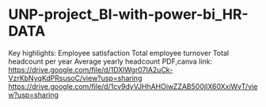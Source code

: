 # UNP-project_BI-with-power-bi_HR-DATA
Key highlights:
Employee satisfaction
Total employee turnover
Total headcount per year
Average yearly headcount
PDF,canva link:
https://drive.google.com/file/d/1DXlWgr07IA2uCk-VzrKbNyqKdPRsusoC/view?usp=sharing
https://drive.google.com/file/d/1cv9dyVJHhAHOiwZZAB500jIX60XxiWvT/view?usp=sharing
